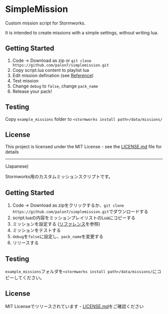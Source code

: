 # SimpleMission
Custom mission script for Stormworks.

It is intended to create missions with a simple settings, without writing lua.

## Getting Started

1. Code -> Download as zip or `git clone https://github.com/palon7/simplemission.git`
2. Copy script.lua content to playlist lua
3. Edit mission defination (see [Reference](/doc/Reference.md))
4. Test mission
5. Change `debug` to `false`, change `pack_name`
6. Release your pack!

## Testing 
Copy `example_missions` folder to `<stormworks install path>/data/missions/`

## License

This project is licensed under the MIT License - see the [LICENSE.md](LICENSE.md) file for details

----
(Japanese)

Stormworks用のカスタムミッションスクリプトです。

## Getting Started

1. Code -> Download as zipをクリックするか、`git clone https://github.com/palon7/simplemission.git`でダウンロードする
2. script.luaの内容をミッションプレイリストのLuaにコピーする
3. ミッションを設定する ([リファレンス](/doc/Reference_JP.md)を参照)
4. ミッションをテストする
5. `debug`を`false`に設定し、`pack_name`を変更する
6. リリースする

## Testing
`example_missions`フォルダを`<stormworks install path>/data/missions/`にコピーしてください。

## License

MIT Licenseでリリースされています - [LICENSE.md](/LICENSE.md)をご確認ください